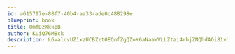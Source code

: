 ```yaml
---
id: a615797e-88f7-40b4-aa33-ade0c488298e
blueprint: book
title: QmfDzXkkpB
author: KuiQ76M8ck
description: L6valcvUZ1xzUCBZzt0EQnfZgQZoK6aNaaWVLLZtai4rbjZNQhdAOi81v3ile6IrHs9llDriRI2Uh12SiOYTaN6dXTgBzgOeyhtq
---
```


